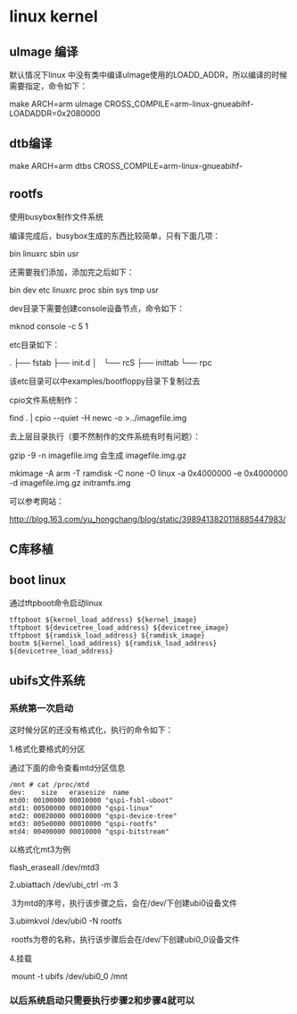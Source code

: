 # linux kernel

## uImage 编译

默认情况下linux 中没有类中编译uImage使用的LOADD_ADDR，所以编译的时候需要指定，命令如下：

make ARCH=arm uImage CROSS_COMPILE=arm-linux-gnueabihf- LOADADDR=0x2080000

## dtb编译

make ARCH=arm dtbs CROSS_COMPILE=arm-linux-gnueabihf- 

## rootfs

使用busybox制作文件系统

编译完成后，busybox生成的东西比较简单，只有下面几项：

bin  linuxrc  sbin usr

还需要我们添加，添加完之后如下：

bin  dev  etc  linuxrc  proc  sbin  sys  tmp  usr

dev目录下需要创建console设备节点，命令如下：

mknod  console -c 5  1

etc目录如下：

.
├── fstab
├── init.d
│   └── rcS
├── inittab
└── rpc

该etc目录可以中examples/bootfloppy目录下复制过去

cpio文件系统制作：

find . | cpio --quiet -H newc -o >../imagefile.img

去上层目录执行（要不然制作的文件系统有时有问题）：

 gzip -9 -n  imagefile.img  会生成 imagefile.img.gz

mkimage -A arm -T ramdisk -C none -O linux -a 0x4000000 -e 0x4000000 -d  imagefile.img.gz  initramfs.img

可以参考网站：

http://blog.163.com/yu_hongchang/blog/static/3989413820118885447983/

## C库移植



## boot linux

通过tftpboot命令启动linux

```
tftpboot ${kernel_load_address} ${kernel_image} 
tftpboot ${devicetree_load_address} ${devicetree_image}
tftpboot ${ramdisk_load_address} ${ramdisk_image}
bootm ${kernel_load_address} ${ramdisk_load_address} ${devicetree_load_address}
```
## ubifs文件系统

### 系统第一次启动

这时候分区的还没有格式化，执行的命令如下：

1.格式化要格式的分区

通过下面的命令查看mtd分区信息

```
/mnt # cat /proc/mtd 
dev:    size   erasesize  name
mtd0: 00100000 00010000 "qspi-fsbl-uboot"
mtd1: 00500000 00010000 "qspi-linux"
mtd2: 00020000 00010000 "qspi-device-tree"
mtd3: 005e0000 00010000 "qspi-rootfs"
mtd4: 00400000 00010000 "qspi-bitstream"
```

以格式化mt3为例

 flash_eraseall /dev/mtd3

2.ubiattach /dev/ubi_ctrl -m 3

​	3为mtd的序号，执行该步骤之后，会在/dev/下创建ubi0设备文件

3.ubimkvol /dev/ubi0 -N rootfs 

​	rootfs为卷的名称，执行该步骤后会在/dev/下创建ubi0_0设备文件

4.挂载

​	mount -t ubifs /dev/ubi0_0  /mnt

### 以后系统启动只需要执行步骤2和步骤4就可以

